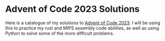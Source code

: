# Advent of Code 2023 Solutions

Here is a catalogue of my solutions to [Advent of Code 2023](https://adventofcode.com/2023/). I will be using this to practice my rust and MIPS assembly code abilities, as well as using Python to solve some of the more difficult problems.

